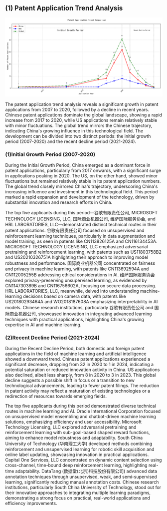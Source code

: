 ## (1) Patent Application Trend Analysis
![Trend Chart](./trend_chart.png "Patent Application Trend Chart")

The patent application trend analysis reveals a significant growth in patent applications from 2007 to 2020, followed by a decline in recent years. Chinese patent applications dominate the global landscape, showing a rapid increase from 2017 to 2020, while US applications remain relatively stable with minor fluctuations. The global trend mirrors the Chinese trajectory, indicating China's growing influence in this technological field. The development can be divided into two distinct periods: the initial growth period (2007-2020) and the recent decline period (2021-2024).
### (1)Initial Growth Period (2007-2020)

During the Initial Growth Period, China emerged as a dominant force in patent applications, particularly from 2017 onwards, with a significant surge in applications peaking in 2020. The US, on the other hand, showed minor fluctuations but remained relatively stable in its patent application numbers. The global trend closely mirrored China's trajectory, underscoring China's increasing influence and investment in this technological field. This period marked a rapid expansion and development of the technology, driven by substantial innovation and research efforts in China.

The top five applicants during this period—谷歌有限责任公司, MICROSOFT TECHNOLOGY LICENSING, LLC, 国际商业机器公司, 维萨国际服务协会, and HRL LABORATORIES, LLC—demonstrated distinct technical routes in their patent applications. 谷歌有限责任公司 focused on unsupervised and reinforcement learning techniques, particularly in data augmentation and model training, as seen in patents like CN113826125A and CN116134453A. MICROSOFT TECHNOLOGY LICENSING, LLC emphasized adversarial pretraining and reinforcement learning, with patents such as US11803758B2 and US20210326751A highlighting their approach to improving model robustness and performance. 国际商业机器公司 concentrated on fairness and privacy in machine learning, with patents like CN113692594A and CN112005255B addressing ethical considerations in AI. 维萨国际服务协会 explored privacy-preserving unsupervised learning, as evidenced by CN114730389B and CN116756602A, focusing on secure data processing. HRL LABORATORIES, LLC, meanwhile, delved into understanding machine-learning decisions based on camera data, with patents like US20180293464A and WO2018187608A emphasizing interpretability in AI models. Chinese research institutions, particularly 谷歌有限责任公司 and 国际商业机器公司, showcased innovation in integrating advanced learning techniques with practical applications, highlighting China's growing expertise in AI and machine learning.

### (2)Recent Decline Period (2021-2024)

During the Recent Decline Period, both domestic and foreign patent applications in the field of machine learning and artificial intelligence showed a downward trend. Chinese patent applications experienced a significant decrease, dropping from 32 in 2020 to 1 in 2024, indicating a potential saturation or reduced innovation activity in China. US applications also declined, albeit less sharply, from 8 in 2020 to 3 in 2023. This global decline suggests a possible shift in focus or a transition to new technological advancements, leading to fewer patent filings. The reduction in patent activity may reflect a maturation of existing technologies or a redirection of resources towards emerging fields.

The top five applicants during this period demonstrated diverse technical routes in machine learning and AI. Oracle International Corporation focused on unsupervised model ensembling and chatbot-driven machine learning solutions, emphasizing efficiency and user accessibility. Microsoft Technology Licensing, LLC explored adversarial pretraining and reinforcement learning with sub-goal-based shaped reward functions, aiming to enhance model robustness and adaptability. South China University of Technology (华南理工大学) developed methods combining reinforcement and unsupervised learning for robotic skill acquisition and online label updating, showcasing innovation in practical applications. Capital One Services, LLC concentrated on dynamic content selection using cross-channel, time-bound deep reinforcement learning, highlighting real-time adaptability. DataTang (数据堂(北京)科技股份有限公司) advanced data annotation techniques through unsupervised, weak, and semi-supervised learning, significantly reducing manual annotation costs. Chinese research institutions, particularly South China University of Technology, stood out for their innovative approaches to integrating multiple learning paradigms, demonstrating a strong focus on practical, real-world applications and efficiency improvements.

